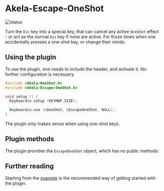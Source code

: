 # Akela-Escape-OneShot

![status][st:experimental]

 [st:stable]: https://img.shields.io/badge/stable-✔-black.png?style=flat&colorA=44cc11&colorB=494e52
 [st:broken]: https://img.shields.io/badge/broken-X-black.png?style=flat&colorA=e05d44&colorB=494e52
 [st:experimental]: https://img.shields.io/badge/experimental----black.png?style=flat&colorA=dfb317&colorB=494e52

Turn the `Esc` key into a special key, that can cancel any active `OneShot`
effect - or act as the normal `Esc` key if none are active. For those times when
one accidentally presses a one-shot key, or change their minds.

## Using the plugin

To use the plugin, one needs to include the header, and activate it. No further
configuration is necessary.

```c++
#include <Akela-OneShot.h>
#include <Akela-Escape-OneShot.h>

void setup () {
  Keyboardio.setup (KEYMAP_SIZE);

  Keyboardio.use (&OneShot, &EscapeOneShot, NULL);
}
```

The plugin only makes sense when using one-shot keys.

## Plugin methods

The plugin provides the `EscapeOneShot` object, which has no public methods.

## Further reading

Starting from the [example][plugin:example] is the recommended way of getting
started with the plugin.

 [plugin:example]: https://github.com/keyboardio/Akela-Escape-OneShot/blob/master/examples/Escape-OneShot/Escape-OneShot.ino

